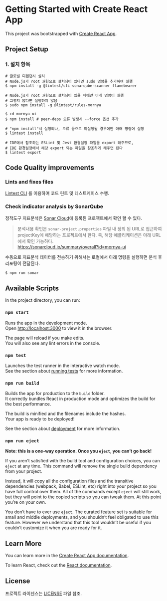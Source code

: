 # Getting Started with Create React App

This project was bootstrapped with [Create React App](https://github.com/facebook/create-react-app).

## Project Setup

### 1. 설치 항목
```shell
# 글로벌 디펜던시 설치
# Node.js가 root 권한으로 설치되어 있다면 sudo 명령을 추가하여 실행
$ npm install -g @lintest/cli sonarqube-scanner flamebearer

# Node.js가 root 권한으로 설치되어 있을 때에만 아래 명령어 실행
# 그렇지 않다면 실행하지 않음
$ sudo npm install -g @lintest/rules-mornya

$ cd mornya-ui
$ npm install # peer-deps 오류 발생시 --force 옵션 추가

# "npm install"시 실행되나, 오류 등으로 미실행될 경우에만 아래 명령어 실행
$ lintest install

# IDE에서 참조하는 ESLint 및 Jest 환경설정 파일을 export 해주므로,
# IDE 환경설정에서 해당 export 되는 파일을 참조하게 해주면 된다
$ lintest export
```

## Code Quality improvements

### Lints and fixes files
[Lintest CLI](https://www.npmjs.com/package/@lintest/cli) 를 이용하여 코드 린트 및 테스트케이스 수행.

### Check indicator analysis by SonarQube
정적도구 지표분석은 [Sonar Cloud](https://sonarcloud.io)에 등록된 프로젝트에서 확인 할 수 있다.<br>
> 분석내용 확인은 `sonar-project.properties` 파일 내 정의 된 URL로 접근하여 projectKey에 해당하는 프로젝트에서 한다. 즉, 해당 애플리케이션은 아래 URL에서 확인 가능하다.<br>
> https://sonarcloud.io/summary/overall?id=mornya-ui

수동으로 지표분석 데이터를 전송하기 위해서는 로컬에서 아래 명령을 실행하면 분석 후 리포팅이 전달된다.<br>
```bash
$ npm run sonar
```

## Available Scripts

In the project directory, you can run:

### `npm start`

Runs the app in the development mode.\
Open [http://localhost:3000](http://localhost:3000) to view it in the browser.

The page will reload if you make edits.\
You will also see any lint errors in the console.

### `npm test`

Launches the test runner in the interactive watch mode.\
See the section about [running tests](https://facebook.github.io/create-react-app/docs/running-tests) for more information.

### `npm run build`

Builds the app for production to the `build` folder.\
It correctly bundles React in production mode and optimizes the build for the best performance.

The build is minified and the filenames include the hashes.\
Your app is ready to be deployed!

See the section about [deployment](https://facebook.github.io/create-react-app/docs/deployment) for more information.

### `npm run eject`

**Note: this is a one-way operation. Once you `eject`, you can’t go back!**

If you aren’t satisfied with the build tool and configuration choices, you can `eject` at any time. This command will remove the single build dependency from your project.

Instead, it will copy all the configuration files and the transitive dependencies (webpack, Babel, ESLint, etc) right into your project so you have full control over them. All of the commands except `eject` will still work, but they will point to the copied scripts so you can tweak them. At this point you’re on your own.

You don’t have to ever use `eject`. The curated feature set is suitable for small and middle deployments, and you shouldn’t feel obligated to use this feature. However we understand that this tool wouldn’t be useful if you couldn’t customize it when you are ready for it.

## Learn More

You can learn more in the [Create React App documentation](https://facebook.github.io/create-react-app/docs/getting-started).

To learn React, check out the [React documentation](https://reactjs.org/).

## License
프로젝트 라이센스는 [LICENSE](LICENSE) 파일 참조.
